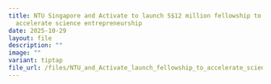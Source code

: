 ```yaml
---
title: NTU Singapore and Activate to launch S$12 million fellowship to
  accelerate science entrepreneurship
date: 2025-10-29
layout: file
description: ""
image: ""
variant: tiptap
file_url: /files/NTU_and_Activate_launch_fellowship_to_accelerate_science_and_tech_ventures.pdf
---
```

